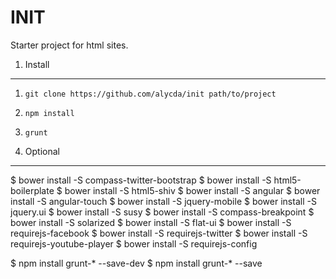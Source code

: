 INIT
====

Starter project for html sites.

1. Install
----------

1. `git clone https://github.com/alycda/init path/to/project`

2. `npm install`

3. `grunt`

2. Optional
-----------

$ bower install -S compass-twitter-bootstrap
$ bower install -S html5-boilerplate
$ bower install -S html5-shiv
$ bower install -S angular
$ bower install -S angular-touch
$ bower install -S jquery-mobile
$ bower install -S jquery.ui
$ bower install -S susy
$ bower install -S compass-breakpoint
$ bower install -S solarized
$ bower install -S flat-ui
$ bower install -S requirejs-facebook
$ bower install -S requirejs-twitter
$ bower install -S requirejs-youtube-player
$ bower install -S requirejs-config

$ npm install grunt-* --save-dev
$ npm install grunt-* --save